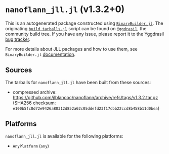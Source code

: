 # `nanoflann_jll.jl` (v1.3.2+0)

This is an autogenerated package constructed using [`BinaryBuilder.jl`](https://github.com/JuliaPackaging/BinaryBuilder.jl). The originating [`build_tarballs.jl`](https://github.com/JuliaPackaging/Yggdrasil/blob/95c3a0a8842c9b2a4a78aea2a01dfd7e4be5c4bc/N/nanoflann/build_tarballs.jl) script can be found on [`Yggdrasil`](https://github.com/JuliaPackaging/Yggdrasil/), the community build tree.  If you have any issue, please report it to the Yggdrasil [bug tracker](https://github.com/JuliaPackaging/Yggdrasil/issues).

For more details about JLL packages and how to use them, see `BinaryBuilder.jl` [documentation](https://juliapackaging.github.io/BinaryBuilder.jl/dev/jll/).

## Sources

The tarballs for `nanoflann_jll.jl` have been built from these sources:

* compressed archive: https://github.com/jlblancoc/nanoflann/archive/refs/tags/v1.3.2.tar.gz (SHA256 checksum: `e100b5fc8d72e9426a80312d852a62c05ddefd23f17cbb22ccd8b458b11d0bea`)

## Platforms

`nanoflann_jll.jl` is available for the following platforms:

* `AnyPlatform` (`any`)
